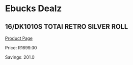 
# Ebucks Dealz
## 16/DK1010S TOTAI RETRO SILVER ROLL
[Product Page](https://www.ebucks.com/web/shop/productSelected.do?prodId=1191172153&catId=1157551316)

Price: R1699.00

Savings: 201.0


	